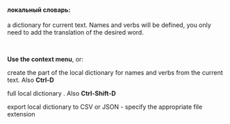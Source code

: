 #### локальный словарь:

a dictionary for current text. Names and verbs will be defined, you only need to add the translation of the desired word.

&nbsp;

**Use the context menu**, or:

create the <span data-createlocalchunk = "local-chunk" class = "link"> part of the local dictionary </span> for names and verbs from the current text. Also **Ctrl-D**

<span data-localdictfull = "local-dict-full" class = "link"> full local dictionary </span>. Also **Ctrl-Shift-D**

export <span data-section = "home" class = "link"> local dictionary </span> to CSV or JSON - specify the appropriate file extension

&nbsp;
